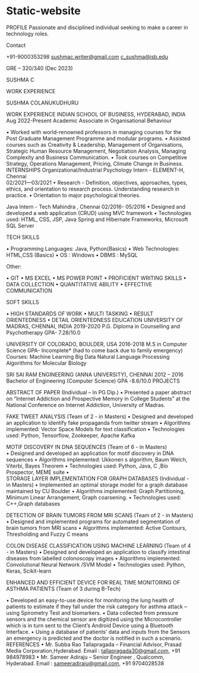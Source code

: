 # Static-website
PROFILE
Passionate and disciplined individual seeking to make a career in technology roles.

Contact

+91-9000353298 
sushmac.writer@gmail.com
c_sushma@isb.edu

GRE – 320/340 (Dec 2023)
		

SUSHMA C

WORK EXPERIENCE


SUSHMA COLANUKUDHURU

WORK EXPERIENCE
INDIAN SCHOOL OF BUSINESS, HYDERABAD, INDIA                       Aug 2022-Present
Academic Associate in Organisational Behaviour 

•	Worked with world-renowned professors in managing courses for the Post Graduate Management Programme and modular programs. 
•	Assisted courses such as Creativity & Leadership, Management of Organisations, Strategic Human Resource Management, Negotiation Analysis, Managing Complexity and Business Communication. 
•	Took courses on Competitive Strategy, Operations Management, Pricing, Climate Change in Business.
INTERNSHIPS
Organizational/Industrial Psychology Intern - ELEMENT-H, Chennai    
02/2021—03/2021
•	Research - Definition, objectives, approaches, types, ethics, and orientation to research process. Understanding research in practice. 
•	Orientation to major psychological theories.

Java Intern - Tech Mahindra , Chennai
02/2016- 05/2016 
•	Designed and developed a web application (CRUD) using MVC framework
•	Technologies used: HTML, CSS, JSP, Java Spring and Hibernate Frameworks, Microsoft SQL Server




TECH SKILLS 

•	Programming Languages: 
Java, Python(Basics)
•	Web Technologies:  HTML,CSS (Basics)
•	OS : Windows
•	DBMS : MySQL 



Other:

•	GIT
•	MS EXCEL
•	MS POWER POINT 
•	PROFICIENT WRITING SKILLS 
•	DATA COLLECTION
•	QUANTITATIVE ABILITY
•	EFFECTIVE COMMUNICATION

SOFT SKILLS

•	HIGH STANDARDS OF WORK
•	MULTI TASKING 
•	RESULT ORIENTEDNESS
•	DETAIL ORIENTEDNESS
		EDUCATION
UNIVERSITY OF MADRAS, CHENNAI, INDIA                                      2019-2020
P.G. Diploma in Counselling and Psychotherapy
GPA- 7.28/10.0

UNIVERSITY OF COLORADO, BOULDER, USA                                    2016-2018
M.S in Computer Science
GPA- Incomplete* (had to come back due to family emergency)
Courses:  Machine Learning    Big Data Natural Language Processing
Algorithms for Molecular Biology

SRI SAI RAM ENGINEERING (ANNA UNIVERSITY), CHENNAI         2012 – 2016
Bachelor of Engineering (Computer Science)
GPA -8.6/10.0 
PROJECTS 
  
ABSTRACT OF PAPER (Individual – In PG Dip.)
•	Presented a paper abstract on “Internet Addiction and Prospective Memory in College Students” at the National Conference on Internet Addiction, University of Madras.

FAKE TWEET ANALYSIS (Team of 2 - in Masters)
•	Designed and developed an application to identify fake propaganda from twitter stream
•	Algorithms implemented: Vector Space Models for text classification
•	Technologies used: Python, Tensorflow, Zookeeper, Apache Kafka

MOTIF DISCOVERY IN DNA SEQUENCES (Team of 6 - in Masters)                                              
•	Designed and developed an application for motif discovery in DNA sequences 
•	Algorithms implemented: Ukkonen s algorithm, Baum Welch, Viterbi, Bayes Theorem
•	Technologies used: Python, Java, C ,Bio Prospector, MEME suite
•	
STORAGE LAYER IMPLEMENTATION FOR GRAPH DATABASES (Individual -  in Masters)
•	Implemented an optimal storage model for a graph database maintained by CU Boulder
•	Algorithms implemented: Graph Partitioning, Minimum Linear Arrangement, Graph coarsening. 
•	Technologies used: C++,Graph databases

DETECTION OF BRAIN TUMORS FROM MRI SCANS (Team of 2 -  in Masters)                        
•	Designed and implemented programs for automated segmentation of brain tumors from MRI scans
•	Algorithms implemented: Active Contours, Thresholding and Fuzzy C means

COLON DISEASE CLASSIFICATION USING MACHINE LEARNING (Team of 4 -  in Masters)
•	Designed and developed an application to classify intestinal diseases from labelled colonoscopy images
•	Algorithms implemented: Convolutional Neural Network /SVM Model
•	Technologies used: Python, Keras, Scikit-learn

ENHANCED AND EFFICIENT DEVICE FOR REAL TIME MONITORING OF ASTHMA PATIENTS (Team of 3 during B-Tech)

•	Developed an easy-to-use device for monitoring the lung health of patients to estimate if they fall under the risk category for asthma attack – using Spirometry Test and biomarkers.
•	Data collected from pressure sensors and the chemical sensor are digitized using the Microcontroller which is in turn sent to the Client’s Android Device using a Bluetooth Interface.
•	Using a database of patients’ data and inputs from the Sensors an emergency is predicted and the doctor is notified in such a scenario.
REFERENCES
•	Mr. Subba Rao Tallapragada – Financial Advisor, Prasad Media Corporation,Hyderabad. Email : tallapragada30@gmail.com, +91 984978983
•	Mr. Sameer Adiraju – Senior Engineer , Qualcomm, Hyderabad. Email : sameeradiraju@gmail.com, +91 9704028538

		


